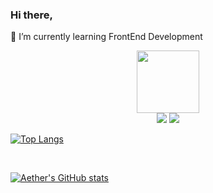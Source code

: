 
### Hi there,
🌱 I’m currently learning FrontEnd Development
<div id="header" align="center">
  <img src="https://media.giphy.com/media/CrFLL3CnRpw5ddlBMm/giphy.gif" width="100"/>
</div>
<div align="center">
  <img src="https://img.shields.io/badge/LinkedIn-blue?logo=linkedin&logoColor=white&style=for-the-badge">
  <img src="https://img.shields.io/badge/Twitter-blue?style=for-the-badge&logo=twitter&logoColor=white">
</div>

[![Top Langs](https://github-readme-stats.vercel.app/api/top-langs/?username=hvuquang&layout=compact)](https://github.com/anuraghazra/github-readme-stats)

<br>

[![Aether's GitHub stats](https://github-readme-stats.vercel.app/api?username=hvuquang)](https://github.com/anuraghazra/github-readme-stats)


<!--
**hvuquang/hvuquang** is a ✨ _special_ ✨ repository because its `README.md` (this file) appears on your GitHub profile.

Here are some ideas to get you started:

- 🔭 I’m currently working on ...
- 🌱 I’m currently learning ...
- 👯 I’m looking to collaborate on ...
- 🤔 I’m looking for help with ...
- 💬 Ask me about ...
- 📫 How to reach me: ...
- 😄 Pronouns: ...
- ⚡ Fun fact: ...
-->
